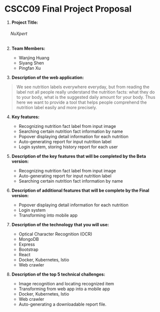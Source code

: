 # CSCC09 Final Project Proposal

1. __Project Title:__
###### &nbsp;&nbsp;&nbsp;&nbsp;&nbsp;NuXpert

2. __Team Members:__
   * Wanjing Huang
   * Siyang Shen
   * Pingfan Xu

3. __Description of the web application:__
>We see nutrition labels everywhere everyday, but from reading the label not all people really understand the nutrition facts: what they do to your body, what is the suggested daily amount for your body. Thus here we want to provide a tool that helps people comprehend the nutrition label easily and more precisely.

4. __Key features:__
    * Recognizing nutrition fact label from input image
    * Searching certain nutrition fact information by name
    * Popover displaying detail information for each nutrition
    * Auto-generating report for input nutrition label 
    * Login system, storing history report for each user

5. __Description of the key features that will be completed by the Beta version:__
    * Recognizing nutrition fact label from input image
    * Auto-generating report for input nutrition label 
    * Searching certain nutrition fact information by name

6. __Description of additional features that will be complete by the Final version:__
    * Popover displaying detail information for each nutrition
    * Login system
    * Transforming into mobile app

7. __Description of the technology that you will use:__
    * Optical Character Recognition (OCR)
    * MongoDB
    * Express
    * Bootstrap
    * React
    * Docker, Kubernetes, Istio
    * Web crawler

8. __Description of the top 5 technical challenges:__
    * Image recognition and locating recognized item
    * Transforming from web app into a mobile app
    * Docker, Kubernetes, Istio
    * Web crawler
    * Auto-generating a downloadable report file.




